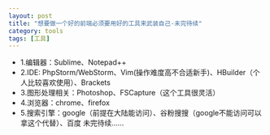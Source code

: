 ```yaml
---
layout: post
title: "想要做一个好的前端必须要用好的工具来武装自己-未完待续"
category: tools
tags: [工具]
---
```

- 1.编辑器：Sublime、Notepad++
- 2.IDE: PhpStorm/WebStorm、Vim(操作难度高不合适新手)、HBuilder（个人比较喜欢使用）、Brackets
- 3.图形处理相关：Photoshop、FSCapture（这个工具很灵活）
- 4.浏览器：chrome、firefox
- 5.搜索引擎：google（前提在大陆能访问）、谷粉搜搜（google不能访问可以拿这个代替）、百度
未完待续……

<!-- more -->



